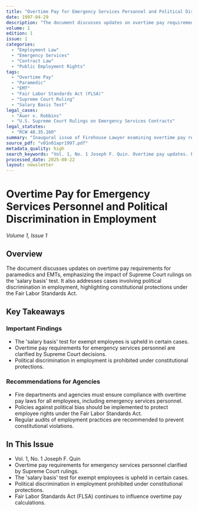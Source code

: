 ```yaml
---
title: "Overtime Pay for Emergency Services Personnel and Political Discrimination in Employment"
date: 1997-04-29
description: "The document discusses updates on overtime pay requirements for paramedics and EMTs, emphasizing the impact of Supreme Court rulings on the 'salary basis' test. It also addresses cases involving political discrimination in employment, highlighting constitutional protections under the Fair Labor Standards Act."
volume: 1
edition: 1
issue: 1
categories:
  - "Employment Law"
  - "Emergency Services"
  - "Contract Law"
  - "Public Employment Rights"
tags:
  - "Overtime Pay"
  - "Paramedic"
  - "EMT"
  - "Fair Labor Standards Act (FLSA)"
  - "Supreme Court Ruling"
  - "Salary Basis Test"
legal_cases:
  - "Auer v. Robbins"
  - "U.S. Supreme Court Rulings on Emergency Services Contracts"
legal_statutes:
  - "RCW 48.35.160"
summary: "Inaugural issue of Firehouse Lawyer examining overtime pay requirements for paramedics and EMTs under Fair Labor Standards Act, analyzing Supreme Court rulings on the 'salary basis' test including Auer v. Robbins, addressing constitutional protections against political discrimination in public employment, and establishing legal frameworks for emergency services personnel compensation compliance."
source_pdf: "v01n01apr1997.pdf"
metadata_quality: high
search_keywords: "Vol. 1, No. 1 Joseph F. Quin. Overtime pay updates. Paramedic EMT rules. Fair Labor Standards Act. Supreme Court rulings. Salary basis test. Political discrimination employment cases...."
processed_date: 2025-08-22
layout: newsletter
---
```


# Overtime Pay for Emergency Services Personnel and Political Discrimination in Employment

*Volume 1, Issue 1*

## Overview

The document discusses updates on overtime pay requirements for paramedics and EMTs, emphasizing the impact of Supreme Court rulings on the 'salary basis' test. It also addresses cases involving political discrimination in employment, highlighting constitutional protections under the Fair Labor Standards Act.

## Key Takeaways

### Important Findings

- The 'salary basis' test for exempt employees is upheld in certain cases.
- Overtime pay requirements for emergency services personnel are clarified by Supreme Court decisions.
- Political discrimination in employment is prohibited under constitutional protections.

### Recommendations for Agencies

- Fire departments and agencies must ensure compliance with overtime pay laws for all employees, including emergency services personnel.
- Policies against political bias should be implemented to protect employee rights under the Fair Labor Standards Act.
- Regular audits of employment practices are recommended to prevent constitutional violations.

## In This Issue

- Vol. 1, No. 1 Joseph F. Quin
- Overtime pay requirements for emergency services personnel clarified by Supreme Court rulings.
- The 'salary basis' test for exempt employees is upheld in certain cases.
- Political discrimination in employment prohibited under constitutional protections.
- Fair Labor Standards Act (FLSA) continues to influence overtime pay calculations.

